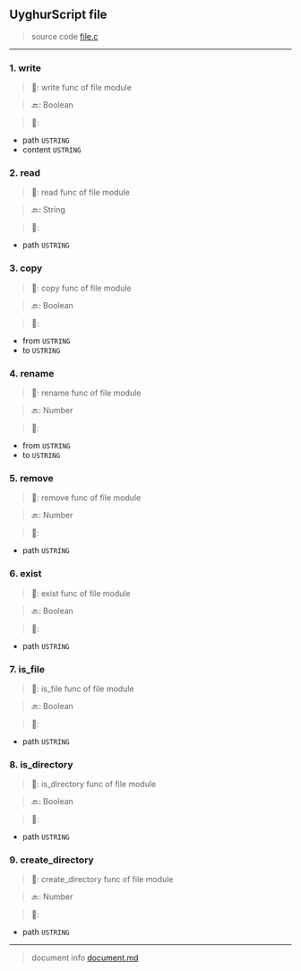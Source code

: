 
## UyghurScript file

> source code [file.c](uyghur/internals/file.c)
---

### 1. write

> 📝:  write func of file module

> 🔙: Boolean

> 🛒: 
* path  `USTRING`
* content  `USTRING`


### 2. read

> 📝:  read func of file module

> 🔙: String

> 🛒: 
* path  `USTRING`


### 3. copy

> 📝:  copy func of file module

> 🔙: Boolean

> 🛒: 
* from  `USTRING`
* to  `USTRING`


### 4. rename

> 📝:  rename func of file module

> 🔙: Number

> 🛒: 
* from  `USTRING`
* to  `USTRING`


### 5. remove

> 📝:  remove func of file module

> 🔙: Number

> 🛒: 
* path  `USTRING`


### 6. exist

> 📝:  exist func of file module

> 🔙: Boolean

> 🛒: 
* path  `USTRING`


### 7. is_file

> 📝:  is_file func of file module

> 🔙: Boolean

> 🛒: 
* path  `USTRING`


### 8. is_directory

> 📝:  is_directory func of file module

> 🔙: Boolean

> 🛒: 
* path  `USTRING`


### 9. create_directory

> 📝:  create_directory func of file module

> 🔙: Number

> 🛒: 
* path  `USTRING`


---
> document info [document.md](../README.md)
